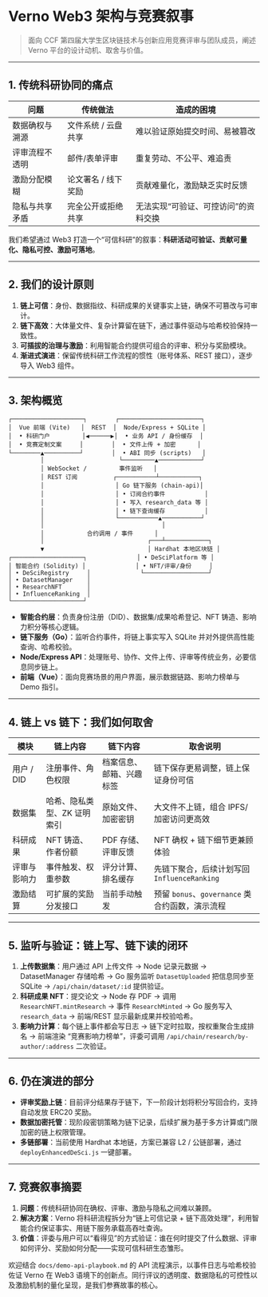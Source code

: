 # Verno Web3 架构与竞赛叙事

> 面向 CCF 第四届大学生区块链技术与创新应用竞赛评审与团队成员，阐述 Verno 平台的设计动机、取舍与价值。

---

## 1. 传统科研协同的痛点

| 问题 | 传统做法 | 造成的困境 |
| --- | --- | --- |
| 数据确权与溯源 | 文件系统 / 云盘共享 | 难以验证原始提交时间、易被篡改 |
| 评审流程不透明 | 邮件/表单评审 | 重复劳动、不公平、难追责 |
| 激励分配模糊 | 论文署名 / 线下奖励 | 贡献难量化，激励缺乏实时反馈 |
| 隐私与共享矛盾 | 完全公开或拒绝共享 | 无法实现“可验证、可控访问”的资料交换 |

我们希望通过 Web3 打造一个“可信科研”的叙事：**科研活动可验证、贡献可量化、隐私可控、激励可落地**。

---

## 2. 我们的设计原则

1. **链上可信**：身份、数据指纹、科研成果的关键事实上链，确保不可篡改与可审计。
2. **链下高效**：大体量文件、复杂计算留在链下，通过事件驱动与哈希校验保持一致性。
3. **可插拔的治理与激励**：利用智能合约提供可组合的评审、积分与奖励模块。
4. **渐进式演进**：保留传统科研工作流程的惯性（账号体系、REST 接口），逐步导入 Web3 组件。

---

## 3. 架构概览

```
┌────────────────────┐        ┌───────────────────────┐
│  Vue 前端 (Vite)   │  REST  │  Node/Express + SQLite │
│  • 科研门户         │◀──────▶│  • 业务 API / 身份缓存  │
│  • 竞赛定制文案     │        │  • 文件上传 + 加密      │
└────────▲──────────┘        │  • ABI 同步 (scripts)   │
         │                     └─────────▲────────────┘
         │ WebSocket /         事件监听   │
         │ REST 订阅          ┌───────────┴───────────┐
         │                    │ Go 链下服务 (chain-api)│
         │                    │ • 订阅合约事件           │
         │                    │ • 写入 research_data 等 │
         │                    │ • 链下查询缓存           │
         │                    └───────────▲───────────┘
         │                                 │
         │            合约调用 / 事件      │
         │                             ┌───┴────────────┐
         ▼                             │ Hardhat 本地区块链 │
┌────────────────────┐              │ • DeSciPlatform 等 │
│ 智能合约 (Solidity) │              │ • NFT/评审/身份     │
│ • DeSciRegistry     │              └──────────────────┘
│ • DatasetManager    │
│ • ResearchNFT       │
│ • InfluenceRanking  │
└────────────────────┘
```

- **智能合约层**：负责身份注册（DID）、数据集/成果哈希登记、NFT 铸造、影响力积分等核心逻辑。
- **链下服务（Go）**：监听合约事件，将链上事实写入 SQLite 并对外提供高性能查询、哈希校验。
- **Node/Express API**：处理账号、协作、文件上传、评审等传统业务，必要信息同步链上。
- **前端（Vue）**：面向竞赛场景的用户界面，展示数据链路、影响力榜单与 Demo 指引。

---

## 4. 链上 vs 链下：我们如何取舍

| 模块 | 链上内容 | 链下内容 | 取舍说明 |
| --- | --- | --- | --- |
| 用户 / DID | 注册事件、角色权限 | 档案信息、邮箱、兴趣标签 | 链下保存更易调整，链上保证身份可信 |
| 数据集 | 哈希、隐私类型、ZK 证明索引 | 原始文件、加密密钥 | 大文件不上链，组合 IPFS/加密访问更高效 |
| 科研成果 | NFT 铸造、作者份额 | PDF 存储、评审反馈 | NFT 确权 + 链下细节更兼顾体验 |
| 评审与影响力 | 事件触发、权重参数 | 评分计算、排名缓存 | 先链下聚合，后续计划写回 `InfluenceRanking` |
| 激励结算 | 可扩展的奖励分发接口 | 当前手动触发 | 预留 `bonus`、`governance` 类合约函数，演示流程 |

---

## 5. 监听与验证：链上写、链下读的闭环

1. **上传数据集**：用户通过 API 上传文件 → Node 记录元数据 → DatasetManager 存储哈希 → Go 服务监听 `DatasetUploaded` 把信息同步至 SQLite → `/api/chain/dataset/:id` 提供验证。
2. **科研成果 NFT**：提交论文 → Node 存 PDF → 调用 `ResearchNFT.mintResearch` → 事件 `ResearchMinted` → Go 服务写入 `research_data` → 前端/REST 显示最新成果并校验哈希。
3. **影响力计算**：每个链上事件都会写日志 → 链下定时拉取，按权重聚合生成排名 → 前端渲染 “竞赛影响力榜单”，评委可调用 `/api/chain/research/by-author/:address` 二次验证。

---

## 6. 仍在演进的部分

- **评审奖励上链**：目前评分结果存于链下，下一阶段计划将积分写回合约，支持自动发放 ERC20 奖励。
- **数据加密托管**：现阶段密钥策略为链下记录，后续扩展为基于多方计算或门限加密的链上权限管理。
- **多链部署**：当前使用 Hardhat 本地链，方案已兼容 L2 / 公链部署，通过 `deployEnhancedDeSci.js` 一键部署。

---

## 7. 竞赛叙事摘要

1. **问题**：传统科研协同在确权、评审、激励与隐私之间难以兼顾。
2. **解决方案**：Verno 将科研流程拆分为“链上可信记录 + 链下高效处理”，利用智能合约保证事实、用链下服务承载高吞吐查询。
3. **价值**：评委与用户可以“看得见”的方式验证：谁在何时提交了什么数据、评审如何评分、奖励如何分配——实现可信科研生态雏形。

欢迎结合 `docs/demo-api-playbook.md` 的 API 流程演示，以事件日志与哈希校验佐证 Verno 在 Web3 语境下的创新点。同行评议的透明度、数据隐私的可控性以及激励机制的量化呈现，是我们参赛故事的核心。
